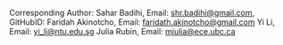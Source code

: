 Corresponding Author: Sahar Badihi, Email: <shr.badihi@gmail.com>, GitHubID: <shrBadihi>
Faridah Akinotcho, Email: <faridath.akinotcho@gmail.com>
Yi Li, Email: <yi_li@ntu.edu.sg>
Julia Rubin, Email: <mjulia@ece.ubc.ca>